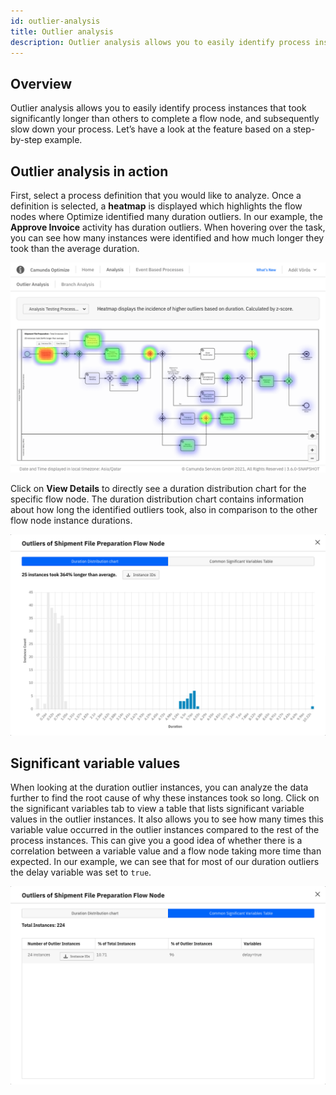 ```yaml
---
id: outlier-analysis
title: Outlier analysis
description: Outlier analysis allows you to easily identify process instances that took significantly longer than others to complete a flow node.
---
```


## Overview

Outlier analysis allows you to easily identify process instances that took significantly longer than others to complete a flow node, and subsequently slow down your process. Let’s have a look at the feature based on a step-by-step example.

## Outlier analysis in action

First, select a process definition that you would like to analyze. Once a definition is selected, a **heatmap** is displayed which highlights the flow nodes where Optimize identified many duration outliers. In our example, the **Approve Invoice** activity has duration outliers. When hovering over the task, you can see how many instances were identified and how much longer they took than the average duration.

![outlier analysis example 1](./img/outlierExample_1_heatMap.png)

Click on **View Details** to directly see a duration distribution chart for the specific flow node. The duration distribution chart contains information about how long the identified outliers took, also in comparison to the other flow node instance durations.

![outlier analysis example 2](./img/outlierExample_2_distribution.png)

## Significant variable values

When looking at the duration outlier instances, you can analyze the data further to find the root cause of why these instances took so long. Click on the significant variables tab to view a table that lists significant variable values in the outlier instances. It also allows you to see how many times this variable value occurred in the outlier instances compared to the rest of the process instances. This can give you a good idea of whether there is a correlation between a variable value and a flow node taking more time than expected. In our example, we can see that for most of our duration outliers the delay variable was set to `true`.

![outlier analysis example 3](./img/outlierExample_3_Variables.png)